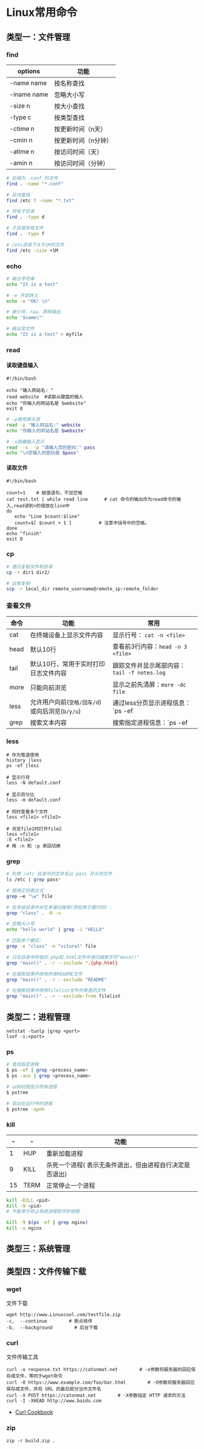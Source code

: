 # Linux常用命令

## 类型一：文件管理

### find

| options     | 功能                |
| ----------- | ------------------- |
| -name name  | 按名称查找          |
| -iname name | 忽略大小写          |
| -size n     | 按大小查找          |
| -type c     | 按类型查找          |
| -ctime n    | 按更新时间（n天）   |
| -cmin n     | 按更新时间（n分钟） |
| -atime n    | 按访问时间（天）    |
| -amin n     | 按访问时间（分钟）  |

```bash
# 后缀为 .conf 的文件
find . -name "*.conf"

# 反向查找
find /etc ! -name "*.txt"

# 所有子目录
find . -type d

# 子目录所有文件
find . -type f

# /etc目录下大于1M的文件
find /etc -size +1M
```

### echo

```bash
# 输出字符串
echo "It is a test"

# -e 开启转义
echo -e "OK! \n"

# 单引号，raw，原样输出
echo '$name\"'

# 输出至文件
echo "It is a test" > myfile
```

### read

#### 读取键盘输入

```shell
#!/bin/bash

echo "输入网站名: "   
read website  #读取从键盘的输入 
echo "你输入的网站名是 $website"  
exit 0
```

```bash
# -p使用提示语
read -p "输入网站名:" website
echo "你输入的网站名是 $website" 
```

```bash
# -s隐藏输入显示
read  -s  -p "请输入您的密码:" pass
echo "\n您输入的密码是 $pass"
```

#### 读取文件

```shell
#!/bin/bash
  
count=1    # 赋值语句，不加空格
cat test.txt | while read line      # cat 命令的输出作为read命令的输入,read读到>的值放在line中
do
   echo "Line $count:$line"
   count=$[ $count + 1 ]          # 注意中括号中的空格。
done
echo "finish"
exit 0
```

### cp

```bash
# 递归复制文件和目录
cp -r dir1 dir2/

# 远程复制
scp -r local_dir remote_username@remote_ip:remote_folder 
```



### 查看文件

| 命令 | 功能                                           | 常用                                          |
| ---- | ---------------------------------------------- | --------------------------------------------- |
| cat  | 在终端设备上显示文件内容                       | 显示行号： `cat -n <file>`                    |
| head | 默认10行                                       | 查看前3行内容：`head -n 3 <file>`             |
| tail | 默认10行，常用于实时打印日志文件内容           | 跟踪文件并显示尾部内容：`tail -f notes.log`   |
| more | 只能向前浏览                                   | 显示之前先清屏：`more -dc file`               |
| less | 允许用户向前(`空格/回车/d`)或向后浏览(`b/y/u`) | 通过less分页显示进程信息：`ps -ef|less`       |
| grep | 搜索文本内容                                   | 搜索指定进程信息：`ps -ef|grep <processname>` |

### less

```shell
# 作为管道使用
history |less
ps -ef |less
```

```shell
# 显示行号
less -N default.conf

# 显示百分比
less -m default.conf
```

```shell
# 同时查看多个文件
less <file1> <file2>

# 浏览file1时打开file2
less <file1>
:E <file2>
# 用 :n 和 :p 来回切换
```

### grep

```bash
# 列举 /etc 目录中的文件名以 pass 开头的文件
ls /etc | grep pass*

# 使用正则表达式
grep –e "\w" file

# 在多级目录中对文本递归搜索(例如用于搜代码）:
grep "class" . -R -n

# 忽略大小写
echo "hello world" | grep -i "HELLO"

# 匹配多个模式:
grep -e "class" -e "vitural" file

# 只在目录中所有的.php和.html文件中递归搜索字符"main()"
grep "main()" . -r --include *.{php,html}

# 在搜索结果中排除所有README文件
grep "main()" . -r --exclude "README"

# 在搜索结果中排除filelist文件列表里的文件
grep "main()" . -r --exclude-from filelist
```



## 类型二：进程管理

```
netstat -tunlp |grep <port>
lsof -i:<port>
```

### ps

```bash
# 查找指定进程
$ ps -ef | grep <process_name>
$ ps -aux | grep <process_name>

# 以树状图显示所有进程
$ pstree

# 突出在运行中的进程
$ pstree -apnh
```

### kill

| -    | -    | 功能                                                    |
| ---- | ---- | ------------------------------------------------------- |
| 1    | HUP  | 重新加载进程                                            |
| 9    | KILL | 杀死一个进程( 表示无条件退出，但由进程自行决定是否退出) |
| 15   | TERM | 正常停止一个进程                                        |

```bash
kill -KILL <pid>
kill -9 <pid>
# 不能用于终止系统进程和守护进程
```

```bash
kill -9 $(ps -ef | grep nginx)
kill -u nginx
```



## 类型三：系统管理





## 类型四：文件传输下载

### wget

文件下载

```shell
wget http://www.Linuxcool.com/testfile.zip
-c,  --continue        # 断点续传
-b,  --background        # 后台下载
```

### curl

文件传输工具

```shell
curl -o response.txt https://catonmat.net        # -o参数将服务器的回应保存成文件，等同于wget命令
curl -O https://www.example.com/foo/bar.html        # -O参数将服务器回应保存成文件，并将 URL 的最后部分当作文件名
curl -X POST https://catonmat.net        # -X参数指定 HTTP 请求的方法
curl -I -XHEAD http://www.baidu.com
```

- [Curl Cookbook](https://catonmat.net/cookbooks/curl)

### zip

```shell
zip -r build.zip .
```

